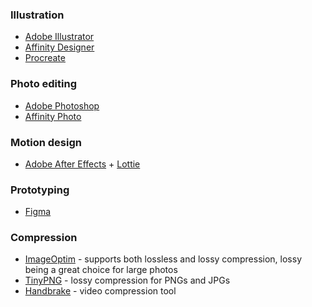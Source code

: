 ### Illustration
- [Adobe Illustrator](https://www.adobe.com/products/illustrator.html)
- [Affinity Designer](https://affinity.serif.com/en-us/designer/)
- [Procreate](https://procreate.art/)

### Photo editing
- [Adobe Photoshop](https://www.adobe.com/products/photoshop.html)
- [Affinity Photo](https://affinity.serif.com/en-gb/photo/)

### Motion design
- [Adobe After Effects](https://www.adobe.com/products/aftereffects.html) + [Lottie](https://airbnb.design/lottie/) 

### Prototyping
- [Figma](https://www.figma.com/) 

### Compression
- [ImageOptim](https://imageoptim.com/) - supports both lossless and lossy compression, lossy being a great choice for large photos
- [TinyPNG](https://tinypng.com/) - lossy compression for PNGs and JPGs
- [Handbrake](https://handbrake.fr/) - video compression tool
